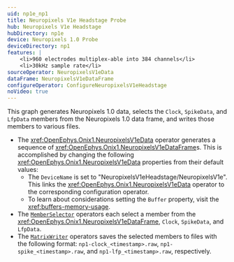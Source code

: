 ```yaml
---
uid: np1e_np1
title: Neuropixels V1e Headstage Probe
hub: Neuropixels V1e Headstage
hubDirectory: np1e
device: Neuropixels 1.0 Probe
deviceDirectory: np1
features: |
    <li>960 electrodes multiplex-able into 384 channels</li>
    <li>30kHz sample rate</li>
sourceOperator: NeuropixelsV1eData
dataFrame: NeuropixelsV1eDataFrame
configureOperator: ConfigureNeuropixelsV1eHeadstage
noVideo: true
---
```


This graph generates Neuropixels 1.0 data, selects the `Clock`, `SpikeData`, and `LfpData` members from the Neuropixels 1.0 data frame, and writes those members to various files.

- The <xref:OpenEphys.Onix1.NeuropixelsV1eData> operator generates a sequence of <xref:OpenEphys.Onix1.NeuropixelsV1eDataFrame>s. This is accomplished by changing the following <xref:OpenEphys.Onix1.NeuropixelsV1eData> properties from their default values:
    - The `DeviceName` is set to "NeuropixelsV1eHeadstage/NeuropixelsV1e". This links the <xref:OpenEphys.Onix1.NeuropixelsV1eData> operator to the corresponding configuration operator. 
    - To learn about considerations setting the `Buffer` property, visit the <xref:buffers-memory-usage>.
- The [`MemberSelector`](https://bonsai-rx.org/docs/api/Bonsai.Expressions.MemberSelectorBuilder.html) operators each select a member from the <xref:OpenEphys.Onix1.NeuropixelsV1eDataFrame>, `Clock`, `SpikeData`, and `LfpData`. 
- The [`MatrixWriter`](https://bonsai-rx.org/docs/api/Bonsai.Dsp.MatrixWriter.html) operators saves the selected members to files with the following format: `np1-clock_<timestamp>.raw`, `np1-spike_<timestamp>.raw`, and `np1-lfp_<timestamp>.raw`, respectively. 